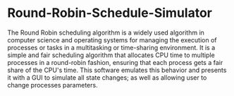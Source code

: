 # Round-Robin-Schedule-Simulator
The Round Robin scheduling algorithm is a widely used algorithm in computer science and operating systems for managing the execution of processes or tasks in a multitasking or time-sharing environment. It is a simple and fair scheduling algorithm that allocates CPU time to multiple processes in a round-robin fashion, ensuring that each process gets a fair share of the CPU's time.
This software emulates this behavior and presents it with a GUI to simulate all state changes; as well as allowing user to change processes parameters.
